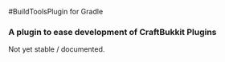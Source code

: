 #BuildToolsPlugin for Gradle
### A plugin to ease development of CraftBukkit Plugins

Not yet stable / documented.